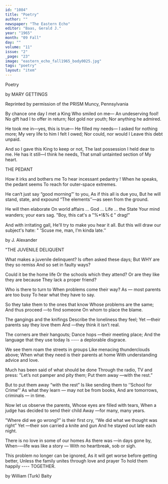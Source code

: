 ```yaml
---
id: "1084"
title: "Poetry"
author: ""
newspaper: "The Eastern Echo"
editor: "Baas, Gerald J."
year: "1965"
month: "09 Fall"
day: ""
volume: "11"
issue: "2"
_page: "23"
image: "eastern_echo_fall1965_body0025.jpg"
tags: "poetry"
layout: "item"
---
```

Poetry

by MARY GETTINGS

Reprinted by permission of the PRISM
Muncy, Pennsylvania

By chance one day I met a King
Who smiled on me—
An undeserving fool!
No gift had I to offer in return;
Not gold nor youth;
Nor anything he admired.

He took me in—yes, this is true—
He filled my needs—
I asked for nothing more;
My very life to him I felt I owed;
Nor could, nor would I
Leave this debt unpaid.

And so I gave this King to keep or not,
The last possession
I held dear to me.
He has it still—I think he needs,
That small untainted section of
My heart.

THE PEDANT

How it irks and bothers me
To hear incessant pedantry !
When he speaks, the pedant seems
To reach for outer-space extremes.

He can‘t just say “good morning”’ to you,
As if this all is due you,
But he will stand, state, and expound
“The elements’’—as seen from the ground.

He will then elaborate
On world affairs ... God ... Life ... the State
Your mind wanders; your ears sag.
"Boy, this cat's a "%*!&%￠" drag!"

And with irritating gall,
He'll try to make you hear it all.
But this will draw our subject's hate:
" 'Scuse me, man, I’m kinda late.’’

by J. Alexander

"THE JUVENILE DELIQUENT

What makes a juvenile delinquent?
Is often asked these days;
But WHY are they so remiss
And so set in faulty ways?

Could it be the home life
Or the schools which they attend?
Or are they like they are because
They lack a proper friend?

Who is there to turn to
When problems come their way?
As — most parents are too busy
To hear what they have to say.

So they take them to the ones that know
Whose problems are the same;
And thus proceed —to find someone
On whom to place the blame.

The gangings and the knifings
Describe the loneliness they feel;
Yet —their parents say they love them
And —they think it isn’t real.

The corners are their hangouts;
Dance hops —their meeting place;
And the language that they use today
Is ---- a deplorable disgrace.

We see them roam the streets in groups
Like menacing thunderclouds above;
When what they need is their parents at home
With understanding advice and love.

Much has been said of what should be done
Through the radio, TV and press:
"Let’s not pamper and pity them;
Put them away —with the rest.”

But to put them away “with the rest”
Is like sending them to ‘‘School for Crime”’
As what they learn — may not be from books,
And are tomorrows, criminals — in time.

Now let us observe the parents,
Whose eyes are filled with tears,
When a judge has decided to send their child
Away —for many, many years.

"Where did we go wrong?” is their first cry,
‘‘We did what we thought was right”
Yet —their son carried a knite and gun
And he stayed out late each night.

There is no love in some of our homes
As there was —in days gone by,
When-—life was like a story —
With no heartbreak, sob or sigh.

This problem no longer can be ignored,
As it will get worse before getting better,
Unless the family unites through love and prayer
To hold them happily ---- TOGETHER.

by William (Turk) Baity

